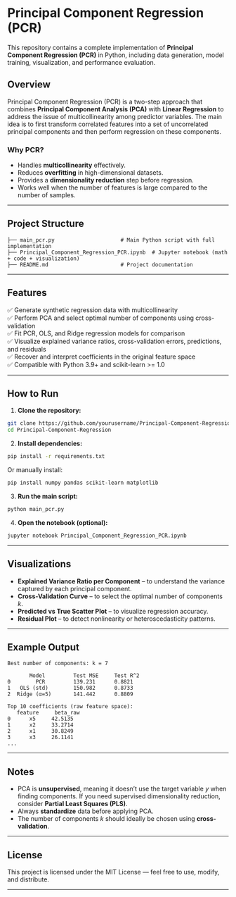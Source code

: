 # Principal Component Regression (PCR)

This repository contains a complete implementation of **Principal Component Regression (PCR)** in Python, including data generation, model training, visualization, and performance evaluation.

## Overview

Principal Component Regression (PCR) is a two-step approach that combines **Principal Component Analysis (PCA)** with **Linear Regression** to address the issue of multicollinearity among predictor variables. The main idea is to first transform correlated features into a set of uncorrelated principal components and then perform regression on these components.

### Why PCR?
- Handles **multicollinearity** effectively.
- Reduces **overfitting** in high-dimensional datasets.
- Provides a **dimensionality reduction** step before regression.
- Works well when the number of features is large compared to the number of samples.

---

## Project Structure

```
├── main_pcr.py                     # Main Python script with full implementation
├── Principal_Component_Regression_PCR.ipynb  # Jupyter notebook (math + code + visualization)
├── README.md                       # Project documentation
```

---

## Features

✅ Generate synthetic regression data with multicollinearity  
✅ Perform PCA and select optimal number of components using cross-validation  
✅ Fit PCR, OLS, and Ridge regression models for comparison  
✅ Visualize explained variance ratios, cross-validation errors, predictions, and residuals  
✅ Recover and interpret coefficients in the original feature space  
✅ Compatible with Python 3.9+ and scikit-learn >= 1.0  

---

## How to Run

1. **Clone the repository:**

```bash
git clone https://github.com/yourusername/Principal-Component-Regression.git
cd Principal-Component-Regression
```

2. **Install dependencies:**

```bash
pip install -r requirements.txt
```

Or manually install:

```bash
pip install numpy pandas scikit-learn matplotlib
```

3. **Run the main script:**

```bash
python main_pcr.py
```

4. **Open the notebook (optional):**

```bash
jupyter notebook Principal_Component_Regression_PCR.ipynb
```

---

## Visualizations

- **Explained Variance Ratio per Component** – to understand the variance captured by each principal component.  
- **Cross-Validation Curve** – to select the optimal number of components $k$.  
- **Predicted vs True Scatter Plot** – to visualize regression accuracy.  
- **Residual Plot** – to detect nonlinearity or heteroscedasticity patterns.

---

## Example Output

```
Best number of components: k = 7

       Model         Test MSE     Test R^2
0        PCR         139.231      0.8821
1   OLS (std)        150.982      0.8733
2  Ridge (α=5)       141.442      0.8809

Top 10 coefficients (raw feature space):
   feature     beta_raw
0      x5     42.5135
1      x2     33.2714
2      x1     30.8249
3      x3     26.1141
...
```

---

## Notes

- PCA is **unsupervised**, meaning it doesn’t use the target variable $y$ when finding components. If you need supervised dimensionality reduction, consider **Partial Least Squares (PLS)**.
- Always **standardize** data before applying PCA.
- The number of components $k$ should ideally be chosen using **cross-validation**.

---

## License

This project is licensed under the MIT License — feel free to use, modify, and distribute.

---